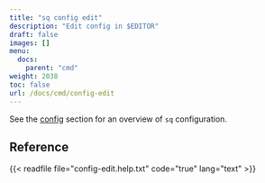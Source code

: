 ```yaml
---
title: "sq config edit"
description: "Edit config in $EDITOR"
draft: false
images: []
menu:
  docs:
    parent: "cmd"
weight: 2038
toc: false
url: /docs/cmd/config-edit
---
```

See the [config](/docs/config) section for an overview of `sq` configuration.

## Reference

{{< readfile file="config-edit.help.txt" code="true" lang="text" >}}
